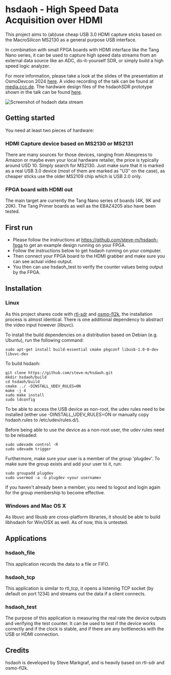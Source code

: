 # hsdaoh - High Speed Data Acquisition over HDMI

This project aims to (ab)use cheap USB 3.0 HDMI capture sticks based on the MacroSilicon MS2130 as a general purpose USB interface.

In combination with small FPGA boards with HDMI interface like the Tang Nano series, it can be used to capture high speed data streams from an external data source like an ADC, do-it-yourself SDR, or simply build a high speed logic analyzer.

For more information, please take a look at the slides of the presentation at OsmoDevcon 2024 [here](https://people.osmocom.org/steve-m/hsdaoh_slides/rendered/osmodevcon2024_hsdaoh.pdf).
A video recording of the talk can be found at [media.ccc.de](https://media.ccc.de/v/osmodevcon2024-200-low-cost-high-speed-data-acquisition-over-hdmi).
The hardware design files of the hsdaohSDR prototype shown in the talk can be found [here](https://github.com/steve-m/hsdaohSDR).

![Screenshot of hsdaoh data stream](https://steve-m.de/projects/hsdaoh/hsdaoh_screenshot.jpg)

## Getting started

You need at least two pieces of hardware:

### HDMI Capture device based on MS2130 or MS2131
There are many sources for those devices, ranging from Aliexpress to Amazon or maybe even your local hardware retailer, the price is typically around USD 10. Simply search for MS2130.
Just make sure that it is marked as a real USB 3.0 device (most of them are marked as "U3" on the case), as cheaper sticks use the older MS2109 chip which is USB 2.0 only.

### FPGA board with HDMI out
The main target are currently the Tang Nano series of boards (4K, 9K and 20K). The Tang Primer boards as well as the EBAZ4205 also have been tested.

## First run

- Please follow the instructions at https://github.com/steve-m/hsdaoh-fpga to get an example design running on your FPGA.
- Follow the instructions below to get hsdaoh running on your computer.
- Then connect your FPGA board to the HDMI grabber and make sure you can see actual video output.
- You then can use hsdaoh_test to verify the counter values being output by the FPGA.

## Installation

### Linux

As this project shares code with [rtl-sdr](https://osmocom.org/projects/rtl-sdr/wiki/Rtl-sdr) and [osmo-fl2k](https://osmocom.org/projects/osmo-fl2k/wiki), the installation process is almost identical.
There is one additional dependency to abstract the video input however (libuvc).

To install the build dependencies on a distribution based on Debian (e.g. Ubuntu), run the following command:

    sudo apt-get install build-essential cmake pkgconf libusb-1.0-0-dev libuvc-dev

To build hsdaoh:

    git clone https://github.com/steve-m/hsdaoh.git
    mkdir hsdaoh/build
    cd hsdaoh/build
    cmake ../ -DINSTALL_UDEV_RULES=ON
    make -j 4
    sudo make install
    sudo ldconfig

To be able to access the USB device as non-root, the udev rules need to be installed (either use -DINSTALL_UDEV_RULES=ON or manually copy hsdaoh.rules to /etc/udev/rules.d/).

Before being able to use the device as a non-root user, the udev rules need to be reloaded:

    sudo udevadm control -R
    sudo udevadm trigger

Furthermore, make sure your user is a member of the group 'plugdev'.
To make sure the group exists and add your user to it, run:

    sudo groupadd plugdev
    sudo usermod -a -G plugdev <your username>

If you haven't already been a member, you need to logout and login again for the group membership to become effective.

### Windows and Mac OS X
As libuvc and libusb are cross-platform libraries, it should be able to build libhsdaoh for Win/OSX as well. As of now, this is untested.

## Applications

### hsdaoh_file

This application records the data to a file or FIFO.

### hsdaoh_tcp

This application is similar to rtl_tcp, it opens a listening TCP socket (by default on port 1234) and streams out the data if a client connects.

### hsdaoh_test

The purpose of this application is measuring the real rate the device outputs and verifying the test counter. It can be used to test if the device works correctly and if the clock is stable, and if there are any bottlenecks with the USB or HDMI connection.

## Credits

hsdaoh is developed by Steve Markgraf, and is heavily based on rtl-sdr and osmo-fl2k.
